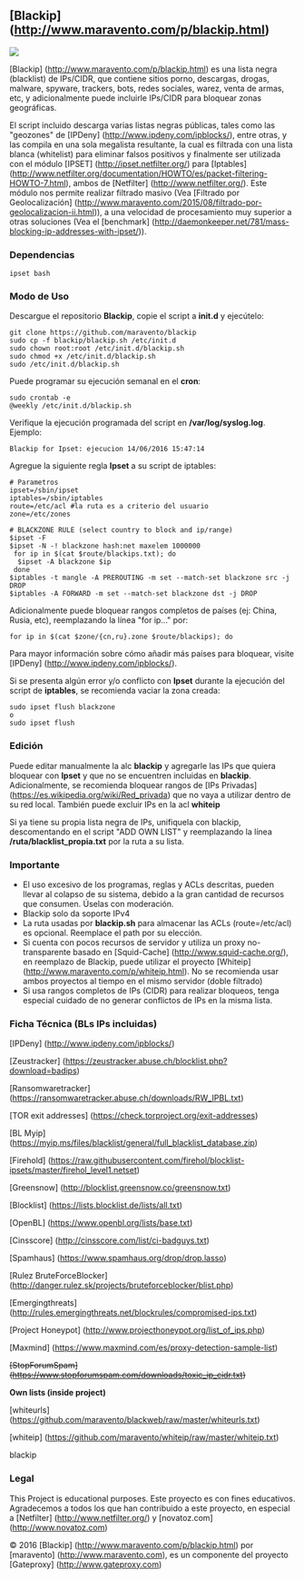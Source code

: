## [Blackip] (http://www.maravento.com/p/blackip.html)

<a target="_blank" href=""><img src="https://img.shields.io/badge/Development-ALPHA-blue.svg"></a>

[Blackip] (http://www.maravento.com/p/blackip.html) es una lista negra (blacklist) de IPs/CIDR, que contiene sitios porno, descargas, drogas, malware, spyware, trackers, bots, redes sociales, warez, venta de armas, etc, y adicionalmente puede incluirle IPs/CIDR para bloquear zonas geográficas. 

El script incluido descarga varias listas negras públicas, tales como las "geozones" de [IPDeny] (http://www.ipdeny.com/ipblocks/), entre otras, y las compila en una sola megalista resultante, la cual es filtrada con una lista blanca (whitelist) para eliminar falsos positivos y finalmente ser utilizada con el módulo [IPSET] (http://ipset.netfilter.org/) para [Iptables] (http://www.netfilter.org/documentation/HOWTO/es/packet-filtering-HOWTO-7.html), ambos de [Netfilter] (http://www.netfilter.org/). Este módulo nos permite realizar filtrado masivo (Vea [Filtrado por Geolocalización] (http://www.maravento.com/2015/08/filtrado-por-geolocalizacion-ii.html)), a una velocidad de procesamiento muy superior a otras soluciones (Vea el [benchmark] (http://daemonkeeper.net/781/mass-blocking-ip-addresses-with-ipset/)).

### Dependencias

```
ipset bash
```

### Modo de Uso

Descargue el repositorio **Blackip**, copie el script a **init.d** y ejecútelo:
```
git clone https://github.com/maravento/blackip
sudo cp -f blackip/blackip.sh /etc/init.d
sudo chown root:root /etc/init.d/blackip.sh
sudo chmod +x /etc/init.d/blackip.sh
sudo /etc/init.d/blackip.sh
```
Puede programar su ejecución semanal en el **cron**:
```
sudo crontab -e
@weekly /etc/init.d/blackip.sh
```
Verifique la ejecución programada del script en **/var/log/syslog.log**. Ejemplo:
```
Blackip for Ipset: ejecucion 14/06/2016 15:47:14
```
Agregue la siguiente regla **Ipset** a su script de iptables:
```
# Parametros
ipset=/sbin/ipset
iptables=/sbin/iptables
route=/etc/acl #la ruta es a criterio del usuario
zone=/etc/zones

# BLACKZONE RULE (select country to block and ip/range)
$ipset -F
$ipset -N -! blackzone hash:net maxelem 1000000
 for ip in $(cat $route/blackips.txt); do
  $ipset -A blackzone $ip
 done
$iptables -t mangle -A PREROUTING -m set --match-set blackzone src -j DROP
$iptables -A FORWARD -m set --match-set blackzone dst -j DROP
```
Adicionalmente puede bloquear rangos completos de países (ej: China, Rusia, etc), reemplazando la línea "for ip..." por:
```
for ip in $(cat $zone/{cn,ru}.zone $route/blackips); do
```
Para mayor información sobre cómo añadir más países para bloquear, visite [IPDeny] (http://www.ipdeny.com/ipblocks/).

Si se presenta algún error y/o conflicto con **Ipset** durante la ejecución del script de **iptables**, se recomienda vaciar la zona creada:
```
sudo ipset flush blackzone
o
sudo ipset flush
```

### Edición

Puede editar manualmente la alc **blackip** y agregarle las IPs que quiera bloquear con **Ipset** y que no se encuentren incluidas en **blackip**. Adicionalmente, se recomienda bloquear rangos de [IPs Privadas] (https://es.wikipedia.org/wiki/Red_privada) que no vaya a utilizar dentro de su red local. También puede excluir IPs en la acl **whiteip**

Si ya tiene su propia lista negra de IPs, unifiquela con blackip, descomentando en el script "ADD OWN LIST" y reemplazando la línea **/ruta/blacklist_propia.txt** por la ruta a su lista.

### Importante

- El uso excesivo de los programas, reglas y ACLs descritas, pueden llevar al colapso de su sistema, debido a la gran cantidad de recursos que consumen. Úselas con moderación.
- Blackip solo da soporte IPv4
- La ruta usadas por **blackip.sh** para almacenar las ACLs (route=/etc/acl) es opcional. Reemplace el path por su elección.
- Si cuenta con pocos recursos de servidor y utiliza un proxy no-transparente basado en [Squid-Cache] (http://www.squid-cache.org/), en reemplazo de Blackip, puede utilizar el proyecto [Whiteip] (http://www.maravento.com/p/whiteip.html). No se recomienda usar ambos proyectos al tiempo en el mismo servidor (doble filtrado)
- Si usa rangos completos de IPs (CIDR) para realizar bloqueos, tenga especial cuidado de no generar conflictos de IPs en la misma lista.

### Ficha Técnica (BLs IPs incluidas)

[IPDeny] (http://www.ipdeny.com/ipblocks/)

[Zeustracker] (https://zeustracker.abuse.ch/blocklist.php?download=badips)

[Ransomwaretracker] (https://ransomwaretracker.abuse.ch/downloads/RW_IPBL.txt)

[TOR exit addresses] (https://check.torproject.org/exit-addresses)

[BL Myip] (https://myip.ms/files/blacklist/general/full_blacklist_database.zip)

[Firehold] (https://raw.githubusercontent.com/firehol/blocklist-ipsets/master/firehol_level1.netset)

[Greensnow] (http://blocklist.greensnow.co/greensnow.txt)

[Blocklist] (https://lists.blocklist.de/lists/all.txt)

[OpenBL] (https://www.openbl.org/lists/base.txt)

[Cinsscore] (http://cinsscore.com/list/ci-badguys.txt)

[Spamhaus] (https://www.spamhaus.org/drop/drop.lasso)

[Rulez BruteForceBlocker] (http://danger.rulez.sk/projects/bruteforceblocker/blist.php)

[Emergingthreats] (http://rules.emergingthreats.net/blockrules/compromised-ips.txt)

[Project Honeypot] (http://www.projecthoneypot.org/list_of_ips.php)

[Maxmind] (https://www.maxmind.com/es/proxy-detection-sample-list)

~~[StopForumSpam] (https://www.stopforumspam.com/downloads/toxic_ip_cidr.txt)~~

**Own lists (inside project)**

[whiteurls] (https://github.com/maravento/blackweb/raw/master/whiteurls.txt)

[whiteip] (https://github.com/maravento/whiteip/raw/master/whiteip.txt)

blackip

### Legal

This Project is educational purposes. Este proyecto es con fines educativos. Agradecemos a todos los que han contribuido a este proyecto, en especial a [Netfilter] (http://www.netfilter.org/) y [novatoz.com] (http://www.novatoz.com)

© 2016 [Blackip] (http://www.maravento.com/p/blackip.html) por [maravento] (http://www.maravento.com), es un componente del proyecto [Gateproxy] (http://www.gateproxy.com)
